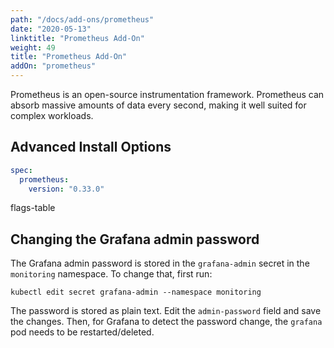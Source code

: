```yaml
---
path: "/docs/add-ons/prometheus"
date: "2020-05-13"
linktitle: "Prometheus Add-On"
weight: 49
title: "Prometheus Add-On"
addOn: "prometheus"
---
```


Prometheus is an open-source instrumentation framework. Prometheus can absorb massive amounts of data every second, making it well suited for complex workloads.

## Advanced Install Options

```yaml
spec:
  prometheus:
    version: "0.33.0"
```

flags-table

## Changing the Grafana admin password

The Grafana admin password is stored in the `grafana-admin` secret in the `monitoring` namespace. To change that, first run:
```
kubectl edit secret grafana-admin --namespace monitoring
```

The password is stored as plain text. Edit the `admin-password` field and save the changes.
Then, for Grafana to detect the password change, the `grafana` pod needs to be restarted/deleted.